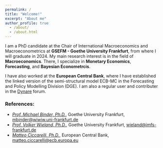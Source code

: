 ```yaml
---
permalink: /
title: "Welcome!"
excerpt: "About me"
author_profile: true
  - /about/
  - /about.html
---
```


I am a PhD candidate at the Chair of International Macroeconomics and Macroeconometrics at **GSEFM - Goethe University Frankfurt**, from where I will graduate in 2024.
My main research interest is in the field of **Macroeconomics**. There, I specialize in **Monetary Economics**, **Forecasting**, and **Bayesian Econometrcis**.

I have also worked at the **European Central Bank**, where I have established the linked version of the semi-structural model ECB-MC in the Forecasting and Policy Modelling Division (DGE). I am also a regular user and contributer in the [Dynare](https://forum.dynare.org/u/DoubleBass/summary) forum.


### References:
- [*Prof. Michael Binder, Ph.D.*](https://www.imfs-frankfurt.de/professuren/prof-michael-binder.html), Goethe University Frankfurt, [mbinder@wiwiw.uni-frankfurt.de](mailto:mbinder@wiwi.uni-frankfurt.de) <br> 
- [*Prof. Volker Wieland, Ph.D.*](https://www.imfs-frankfurt.de/professuren/prof-volker-wieland.html), Goethe University Frankfurt, [wieland@imfs-frankfurt.de](mailto:wieland@imfs-frankfurt.de) <br> 
- [*Matteo Ciccarelli, Ph.D.*](https://www.ecb.europa.eu/pub/research/authors/profiles/matteo-ciccarelli.en.html), European Central Bank, [matteo.ciccarelli@ecb.europa.eu](mailto:matteo.ciccarelli@ecb.europa.eu) <br> 





